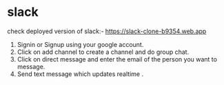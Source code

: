 # slack
check deployed version of slack:- https://slack-clone-b9354.web.app

1. Signin or Signup using your google account.
2. Click on add channel to create a channel and do group chat.
3. Click on direct message and enter the email of the person you want to message. 
4. Send text message which updates realtime .
